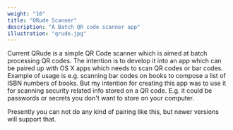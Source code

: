 ```yaml
---
weight: "10"
title: "QRude Scanner"
description: "A Batch QR code scanner app"
illustration: "qrude.jpg"
---
```


Current QRude is a simple QR Code scanner which is aimed at batch processing QR codes. The intention is to develop it into an app which can be paired up with OS X apps which needs to scan QR codes or bar codes. Example of usage is e.g. scanning bar codes on books to compose a list of ISBN numbers of books. But my intention for creating this app was to use it for scanning security related info stored on a QR code. E.g. it could be passwords or secrets you don't want to store on your computer.

Presently you can not do any kind of pairing like this, but newer versions will support that.
